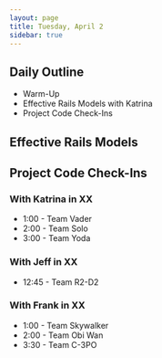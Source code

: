 ```yaml
---
layout: page
title: Tuesday, April 2
sidebar: true
---
```


## Daily Outline

* Warm-Up
* Effective Rails Models with Katrina
* Project Code Check-Ins

## Effective Rails Models

## Project Code Check-Ins

### With Katrina in XX

* 1:00 - Team Vader
* 2:00 - Team Solo
* 3:00 - Team Yoda

### With Jeff in XX

* 12:45 - Team R2-D2

### With Frank in XX

* 1:00 - Team Skywalker
* 2:00 - Team Obi Wan
* 3:30 - Team C-3PO

